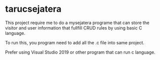 # tarucsejatera
This project require me to do a mysejatera programe that can store the visitor and user information that fullfill CRUD rules by using basic C language.

To run this, you program need to add all the .c file into same project.

Prefer using Visual Studio 2019 or other program that can run c language.
